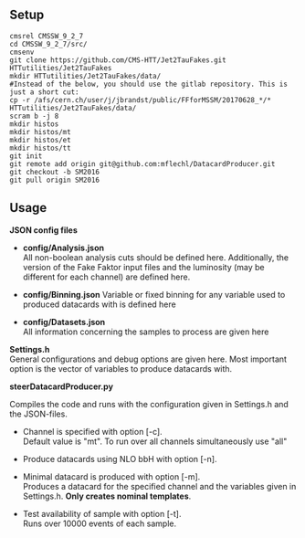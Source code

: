 ## Setup

    cmsrel CMSSW_9_2_7  
    cd CMSSW_9_2_7/src/  
    cmsenv  
    git clone https://github.com/CMS-HTT/Jet2TauFakes.git HTTutilities/Jet2TauFakes  
    mkdir HTTutilities/Jet2TauFakes/data/  
    #Instead of the below, you should use the gitlab repository. This is just a short cut:  
    cp -r /afs/cern.ch/user/j/jbrandst/public/FFforMSSM/20170628_*/* HTTutilities/Jet2TauFakes/data/  
    scram b -j 8
    mkdir histos
    mkdir histos/mt
    mkdir histos/et
    mkdir histos/tt
    git init  
    git remote add origin git@github.com:mflechl/DatacardProducer.git  
    git checkout -b SM2016
    git pull origin SM2016

## Usage

**JSON config files**
-   **config/Analysis.json**     
    All non-boolean analysis cuts should be defined here. Additionally, the version of the Fake Faktor input files 
    and  the luminosity (may be different for each channel) are defined here.

-   **config/Binning.json** 
    Variable or fixed binning for any variable used to produced datacards with is defined here

-   **config/Datasets.json**    
    All information concerning the samples to process are given here

**Settings.h**  
General configurations and debug options are given here. Most important option is the vector of variables to produce datacards with.

**steerDatacardProducer.py**

Compiles the code and runs with the configuration given in Settings.h and the JSON-files. 

-   Channel is specified with option [-c].  
    Default value is "mt". To run over all channels simultaneously use "all"

-   Produce datacards using NLO bbH with option [-n].   

-   Minimal datacard is produced with option [-m].  
    Produces a datacard for the specified channel and the variables given in Settings.h.
    **Only creates nominal templates**.

-   Test availability of sample with option [-t].   
    Runs over 10000 events of each sample.


